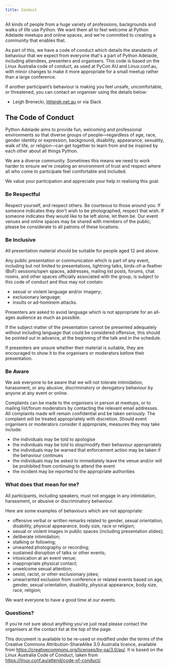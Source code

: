 ```yaml
---
title: Conduct
---
```


All kinds of people from a huge variety of professions, backgrounds and walks of life use Python. We want them all to feel welcome at Python Adelaide meetups and online spaces, and we're committed to creating a community that enables that.

As part of this, we have a code of conduct which details the standards of behaviour that we expect from everyone that's a part of Python Adelaide, including attendees, presenters and organisers. This code is based on the Linux Australia code of conduct, as used at PyCon AU and Linux.conf.au, with minor changes to make it more appropriate for a small meetup rather than a large conference.

If another participant’s behaviour is making you feel unsafe, uncomfortable, or threatened, you can contact an organiser using the details below:

- Leigh Brenecki, [l@leigh.net.au](mailto:l@leigh.net.au) or via Slack



## The Code of Conduct

Python Adelaide aims to provide fun, welcoming and professional environments so that diverse groups of people&mdash;regardless of age, race, gender identity or expression, background, disability, appearance, sexuality, walk of life, or religion&mdash;can get together to learn from and be inspired by each other about all things Python.

We are a diverse community. Sometimes this means we need to work harder to ensure we're creating an environment of trust and respect where all who come to participate feel comfortable and included.

We value your participation and appreciate your help in realising this goal.

### Be Respectful

Respect yourself, and respect others. Be courteous to those around you. If someone indicates they don't wish to be photographed, respect that wish. If someone indicates they would like to be left alone, let them be. Our event venues and online spaces may be shared with members of the public; please be considerate to all patrons of these locations.


### Be Inclusive

All presentation material should be suitable for people aged 12 and above.

Any public presentation or communication which is part of any event, including but not limited to presentations, lightning talks, birds-of-a-feather (BoF) sessions/open spaces, addresses, mailing list posts, forums, chat rooms, and other spaces officially associated with the group, is subject to this code of conduct and thus may not contain:

- sexual or violent language and/or imagery;
- exclusionary language;
- insults or ad-hominem attacks.


Presenters are asked to avoid language which is not appropriate for an all-ages audience as much as possible.

If the subject matter of the presentation cannot be presented adequately without including language that could be considered offensive, this should be pointed out in advance, at the beginning of the talk and in the schedule.

If presenters are unsure whether their material is suitable, they are encouraged to show it to the organisers or moderators before their presentation.


### Be Aware

We ask everyone to be aware that we will not tolerate intimidation, harassment, or any abusive, discriminatory or derogatory behaviour by anyone at any event or online.

Complaints can be made to the organisers in person at meetups, or to mailing list/forum moderators by contacting the relevant email addresses. All complaints made will remain confidential and be taken seriously. The complaint will be treated appropriately with discretion. Should event organisers or moderators consider it appropriate, measures they may take include:


- the individuals may be told to apologise
- the individuals may be told to stop/modify their behaviour appropriately
- the individuals may be warned that enforcement action may be taken if the behaviour continues
- the individuals may be asked to immediately leave the venue and/or will be prohibited from continuing to attend the event
- the incident may be reported to the appropriate authorities

### What does that mean for me?

All participants, including speakers, must not engage in any intimidation, harassment, or abusive or discriminatory behaviour.

Here are some examples of behaviours which are not appropriate:

- offensive verbal or written remarks related to gender, sexual orientation, disability, physical appearance, body size, race or religion;
- sexual or violent images in public spaces (including presentation slides);
- deliberate intimidation;
- stalking or following;
- unwanted photography or recording;
- sustained disruption of talks or other events;
- intoxication at an event venue;
- inappropriate physical contact;
- unwelcome sexual attention;
- sexist, racist, or other exclusionary jokes;
- unwarranted exclusion from conference or related events based on age, gender, sexual orientation, disability, physical appearance, body size, race, religion;

We want everyone to have a good time at our events.

### Questions?

If you’re not sure about anything you’ve just read please contact the organisers at the contact list at the top of the page.

This document is available to be re-used or modified under the terms of the Creative Commons Attribution-ShareAlike 3.0 Australia licence, available from https://creativecommons.org/licenses/by-sa/3.0/au/. It is based on the Linux Australia Code of Conduct, taken from https://linux.conf.au/attend/code-of-conduct/.
